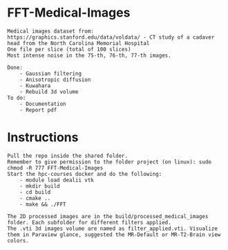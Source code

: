 # FFT-Medical-Images
    Medical images dataset from: https://graphics.stanford.edu/data/voldata/ - CT study of a cadaver head from the North Carolina Memorial Hospital
    One file per slice (total of 100 slices)
    Most intense noise in the 75-th, 76-th, 77-th images.

    Done:
        - Gaussian filtering 
        - Anisotropic diffusion 
        - Kuwahara
        - Rebuild 3d volume
    To do:
        - Documentation
        - Report pdf


# Instructions
    Pull the repo inside the shared folder.
    Remember to give permission to the folder project (on linux): sudo chmod -R 777 FFT-Medical-Images
    Start the hpc-courses docker and do the following:
        - module load dealii vtk
        - mkdir build
        - cd build
        - cmake ..
        - make && ./FFT

    The 2D processed images are in the build/processed_medical_images folder. Each subfolder for different filters applied.
    The .vti 3d images volume are named as filter_applied.vti. Visualize them in Paraview glance, suggested the MR-Default or MR-T2-Brain view colors.
